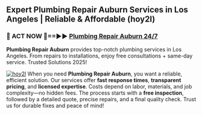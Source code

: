 ## Expert Plumbing Repair Auburn Services in Los Angeles | Reliable & Affordable (hoy2l)  

<h3>🚿 ACT NOW 🌟==►► <a href="https://tinyurl.com/2ne6vx2x" rel="nofollow">Plumbing Repair Auburn 24/7</a></h3>

**Plumbing Repair Auburn** provides top-notch plumbing services in Los Angeles. From repairs to installations, enjoy free consultations + same-day service. Trusted Solutions 2025!

[![hoy2l](https://i.imgur.com/4PFF4AK.jpeg)](https://tinyurl.com/2ne6vx2x)
When you need **Plumbing Repair Auburn**, you want a reliable, efficient solution. Our services offer **fast response times**, **transparent pricing**, and **licensed expertise**. Costs depend on labor, materials, and job complexity—no hidden fees. The process starts with a **free inspection**, followed by a detailed quote, precise repairs, and a final quality check. Trust us for durable fixes and peace of mind!